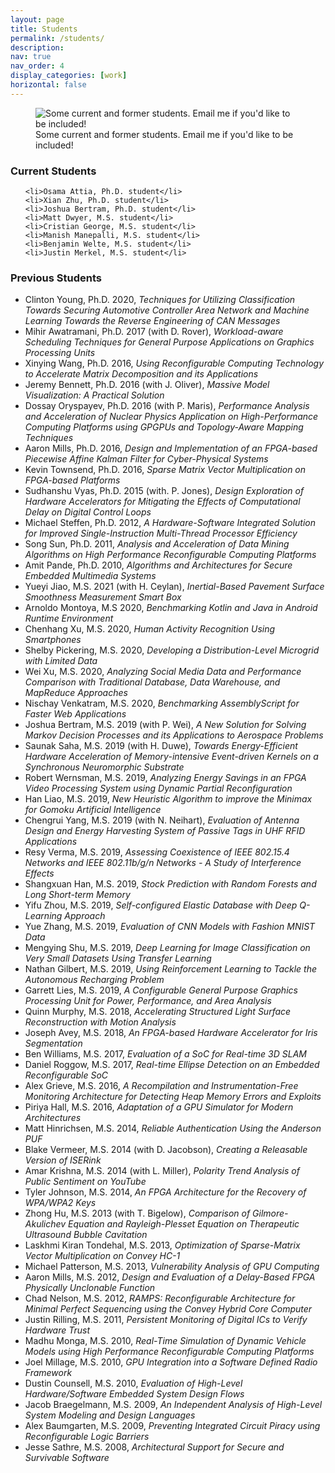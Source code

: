 ```yaml
---
layout: page
title: Students
permalink: /students/
description: 
nav: true
nav_order: 4
display_categories: [work]
horizontal: false
---
```


<figure>
    <img src="{{site.url}}/assets/img/zambreno_students.jpg" alt="Some current and former students. Email me if you'd like to be included!"/>
    <figcaption>Some current and former students. Email me if you'd like to be included!</figcaption>
</figure>


<h3>Current Students</h3>
<ul>

    <li>Osama Attia, Ph.D. student</li>
    <li>Xian Zhu, Ph.D. student</li>
    <li>Joshua Bertram, Ph.D. student</li>
    <li>Matt Dwyer, M.S. student</li>
    <li>Cristian George, M.S. student</li>
    <li>Manish Manepalli, M.S. student</li>
    <li>Benjamin Welte, M.S. student</li>
    <li>Justin Merkel, M.S. student</li>
</ul>

<h3>Previous Students</h3>
<ul>
    <li>Clinton Young, Ph.D. 2020, <i>Techniques for Utilizing Classification Towards Securing Automotive Controller
            Area
            Network and Machine Learning Towards the Reverse Engineering of CAN Messages</i></li>
    <li>Mihir Awatramani, Ph.D. 2017 (with D. Rover), <i>Workload-aware Scheduling Techniques for
            General Purpose Applications on Graphics Processing Units</i></li>
    <li>Xinying Wang, Ph.D. 2016, <i>Using Reconfigurable Computing Technology to Accelerate Matrix
            Decomposition and its Applications</i></li>
    <li>Jeremy Bennett, Ph.D. 2016 (with J. Oliver), <i>Massive Model Visualization: A Practical Solution</i></li>
    <li>Dossay Oryspayev, Ph.D. 2016 (with P. Maris), <i>Performance Analysis and Acceleration of
            Nuclear Physics Application on High-Performance Computing Platforms using GPGPUs
            and Topology-Aware Mapping Techniques</i></li>
    <li>Aaron Mills, Ph.D. 2016, <i>Design and Implementation of an FPGA-based Piecewise Affine
            Kalman Filter for Cyber-Physical Systems</i></li>
    <li>Kevin Townsend, Ph.D. 2016, <i>Sparse Matrix Vector Multiplication on FPGA-based Platforms</i></li>
    <li>Sudhanshu Vyas, Ph.D. 2015 (with. P. Jones), <i>Design Exploration of Hardware Accelerators for Mitigating the
            Effects of Computational Delay on Digital Control Loops</i></li>
    <li>Michael Steffen, Ph.D. 2012, <i>A Hardware-Software Integrated Solution for Improved Single-Instruction
            Multi-Thread Processor Efficiency</i></li>
    <li>Song Sun, Ph.D. 2011, <i>Analysis and Acceleration of Data Mining Algorithms on High Performance Reconfigurable
            Computing Platforms</i></li>
    <li>Amit Pande, Ph.D. 2010, <i>Algorithms and Architectures for Secure Embedded Multimedia Systems</i></li>
    <li>Yueyi Jiao, M.S. 2021 (with H. Ceylan), <i>Inertial-Based Pavement Surface Smoothness Measurement
            Smart Box</i></li>
    <li>Arnoldo Montoya, M.S 2020, <i>Benchmarking Kotlin and Java in Android Runtime Environment</i></li>
    <li>Chenhang Xu, M.S. 2020, <i>Human Activity Recognition Using Smartphones</i></li>
    <li>Shelby Pickering, M.S. 2020, <i>Developing a Distribution-Level Microgrid with Limited Data</i></li>
    <li>Wei Xu, M.S. 2020, <i>Analyzing Social Media Data and Performance Comparison with Traditional Database, Data
            Warehouse, and MapReduce Approaches</i></li>
    <li>Nischay Venkatram, M.S. 2020, <i>Benchmarking AssemblyScript for Faster Web Applications</i></li>
    <li>Joshua Bertram, M.S. 2019 (with P. Wei), <i>A New Solution for Solving Markov Decision Processes and its
            Applications to Aerospace Problems</i></li>
    <li>Saunak Saha, M.S. 2019 (with H. Duwe), <i>Towards Energy-Efficient Hardware Acceleration of Memory-intensive
            Event-driven Kernels on a Synchronous Neuromorphic Substrate</i></li>
    <li>Robert Wernsman, M.S. 2019, <i>Analyzing Energy Savings in an FPGA Video Processing System using Dynamic Partial
            Reconfiguration</i></li>
    <li>Han Liao, M.S. 2019, <i>New Heuristic Algorithm to improve the Minimax for Gomoku Artificial Intelligence</i>
    </li>
    <li>Chengrui Yang, M.S. 2019 (with N. Neihart), <i>Evaluation of Antenna Design and Energy Harvesting System of
            Passive Tags in UHF RFID Applications</i></li>
    <li>Resy Verma, M.S. 2019, <i>Assessing Coexistence of IEEE 802.15.4 Networks and IEEE 802.11b/g/n Networks - A
            Study of Interference Effects</i></li>
    <li>Shangxuan Han, M.S. 2019, <i>Stock Prediction with Random Forests and Long Short-term Memory</i></li>
    <li>Yifu Zhou, M.S. 2019, <i>Self-configured Elastic Database with Deep Q-Learning Approach</i></li>
    <li>Yue Zhang, M.S. 2019, <i>Evaluation of CNN Models with Fashion MNIST Data</i></li>
    <li>Mengying Shu, M.S. 2019, <i>Deep Learning for Image Classification on Very Small Datasets Using Transfer
            Learning</i></li>
    <li>Nathan Gilbert, M.S. 2019, <i>Using Reinforcement Learning to Tackle the Autonomous Recharging Problem</i></li>
    <li>Garrett Lies, M.S. 2019, <i>A Configurable General Purpose Graphics Processing Unit for Power, Performance, and
            Area Analysis</i></li>
    <li>Quinn Murphy, M.S. 2018, <i>Accelerating Structured Light Surface Reconstruction with Motion Analysis</i></li>
    <li>Joseph Avey, M.S. 2018, <i>An FPGA-based Hardware Accelerator for Iris Segmentation</i></li>
    <li>Ben Williams, M.S. 2017, <i>Evaluation of a SoC for Real-time 3D SLAM</i></li>
    <li>Daniel Roggow, M.S. 2017, <i>Real-time Ellipse Detection on an Embedded Reconfigurable SoC</i></li>
    <li>Alex Grieve, M.S. 2016, <i>A Recompilation and Instrumentation-Free Monitoring Architecture for Detecting Heap
            Memory Errors and Exploits</i></li>
    <li>Piriya Hall, M.S. 2016, <i>Adaptation of a GPU Simulator for Modern Architectures</i></li>
    <li>Matt Hinrichsen, M.S. 2014, <i>Reliable Authentication Using the Anderson PUF</i></li>
    <li>Blake Vermeer, M.S. 2014 (with D. Jacobson), <i>Creating a Releasable Version of ISERink</i></li>
    <li>Amar Krishna, M.S. 2014 (with L. Miller), <i>Polarity Trend Analysis of Public Sentiment on YouTube</i></li>
    <li>Tyler Johnson, M.S. 2014, <i>An FPGA Architecture for the Recovery of WPA/WPA2 Keys</i></li>
    <li>Zhong Hu, M.S. 2013 (with T. Bigelow), <i>Comparison of Gilmore-Akulichev Equation and Rayleigh-Plesset Equation
            on Therapeutic Ultrasound Bubble Cavitation</i></li>
    <li>Laskhmi Kiran Tondehal, M.S. 2013, <i>Optimization of Sparse-Matrix Vector Multiplication on Convey HC-1</i>
    </li>
    <li>Michael Patterson, M.S. 2013, <i>Vulnerability Analysis of GPU Computing</i></li>
    <li>Aaron Mills, M.S. 2012, <i>Design and Evaluation of a Delay-Based FPGA Physically Unclonable Function</i></li>
    <li>Chad Nelson, M.S. 2012, <i>RAMPS: Reconfigurable Architecture for Minimal Perfect Sequencing
            using the Convey Hybrid Core Computer</i></li>
    <li>Justin Rilling, M.S. 2011, <i>Persistent Monitoring of Digital ICs to Verify Hardware Trust</i></li>
    <li>Madhu Monga, M.S. 2010, <i>Real-Time Simulation of Dynamic Vehicle Models using High Performance Reconfigurable
            Computing Platforms</i></li>
    <li>Joel Millage, M.S. 2010, <i>GPU Integration into a Software Defined Radio Framework</i></li>
    <li>Dustin Counsell, M.S. 2010, <i>Evaluation of High-Level Hardware/Software Embedded System Design Flows</i></li>
    <li>Jacob Braegelmann, M.S. 2009, <i>An Independent Analysis of High-Level System Modeling and Design Languages</i>
    </li>
    <li>Alex Baumgarten, M.S. 2009, <i>Preventing Integrated
            Circuit Piracy using Reconfigurable Logic Barriers</i></li>
    <li>Jesse Sathre, M.S. 2008, <i>Architectural Support for Secure and Survivable Software</i></li>
</ul>